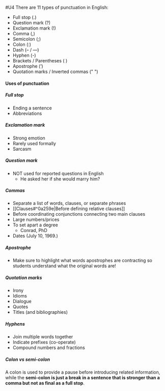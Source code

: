 #U4
There are 11 types of punctuation in English:
- Full stop (.)
- Question mark (?)
- Exclamation mark (!)
- Comma (,)
- Semicolon (;)
- Colon (:)
- Dash (– / —)
- Hyphen (-)
- Brackets / Parentheses ( )
- Apostrophe (’)
- Quotation marks / Inverted commas (" ")

#### Uses of punctuation
##### Full stop
- Ending a sentence
- Abbreviations
##### Exclamation mark
- Strong emotion
- Rarely used formally
- Sarcasm
##### Question mark
- NOT used for reported questions in English
	- He asked her if she would marry him?
##### Commas
- Separate a list of words, clauses, or separate phrases
- [[Clauses#^0a259e|Before defining relative clauses]]
- Before coordinating conjunctions connecting two main clauses
- Large numbers/prices
- To set apart a degree
	- Conrad, PhD
- Dates (July 10, 1969.)
##### Apostrophe
- Make sure to highlight what words apostrophes are contracting so students understand what the original words are!
##### Quotation marks
- Irony
- Idioms
- Dialogue
- Quotes
- Titles (and bibliographies)
##### Hyphens
- Join multiple words together
- Indicate prefixes (co-operate)
- Compound numbers and fractions
##### Colon vs semi-colon
A colon is used to provide a pause before introducing related information, while the **semi-colon is just a break in a sentence that is stronger than a comma but not as final as a full stop**.